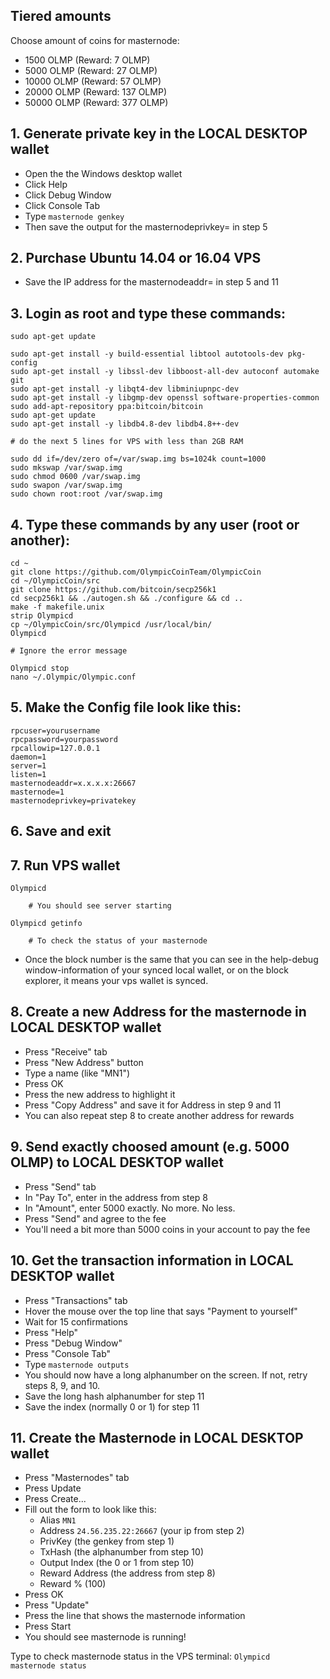 ## Tiered amounts

Choose amount of coins for masternode:
- 1500 OLMP (Reward: 7 OLMP)
- 5000 OLMP (Reward: 27 OLMP)
- 10000 OLMP (Reward: 57 OLMP)
- 20000 OLMP (Reward: 137 OLMP)
- 50000 OLMP (Reward: 377 OLMP)

## 1. Generate private key in the LOCAL DESKTOP wallet

- Open the the Windows desktop wallet
- Click Help
- Click Debug Window
- Click Console Tab
- Type <code>masternode genkey</code>
- Then save the output for the masternodeprivkey= in step 5

## 2. Purchase Ubuntu 14.04 or 16.04 VPS 

- Save the IP address for the masternodeaddr= in step 5 and 11

## 3. Login as root and type these commands:

	sudo apt-get update

	sudo apt-get install -y build-essential libtool autotools-dev pkg-config
	sudo apt-get install -y libssl-dev libboost-all-dev autoconf automake git
	sudo apt-get install -y libqt4-dev libminiupnpc-dev
	sudo apt-get install -y libgmp-dev openssl software-properties-common
	sudo add-apt-repository ppa:bitcoin/bitcoin
	sudo apt-get update
	sudo apt-get install -y libdb4.8-dev libdb4.8++-dev

	# do the next 5 lines for VPS with less than 2GB RAM
	
	sudo dd if=/dev/zero of=/var/swap.img bs=1024k count=1000
	sudo mkswap /var/swap.img
	sudo chmod 0600 /var/swap.img
	sudo swapon /var/swap.img
	sudo chown root:root /var/swap.img

## 4. Type these commands by any user (root or another):

	cd ~
	git clone https://github.com/OlympicCoinTeam/OlympicCoin
	cd ~/OlympicCoin/src
	git clone https://github.com/bitcoin/secp256k1
	cd secp256k1 && ./autogen.sh && ./configure && cd ..
	make -f makefile.unix
	strip Olympicd
	cp ~/OlympicCoin/src/Olympicd /usr/local/bin/
	Olympicd
	
	# Ignore the error message
	
	Olympicd stop
	nano ~/.Olympic/Olympic.conf

## 5. Make the Config file look like this:

	rpcuser=yourusername
	rpcpassword=yourpassword
	rpcallowip=127.0.0.1
	daemon=1
	server=1
	listen=1
	masternodeaddr=x.x.x.x:26667
	masternode=1
	masternodeprivkey=privatekey
	
## 6. Save and exit

## 7. Run VPS wallet

	Olympicd

		# You should see server starting
	
	Olympicd getinfo
		
		# To check the status of your masternode

- Once the block number is the same that you can see in the help-debug window-information of your synced local wallet, or on the block explorer, it means your vps wallet is synced.

## 8. Create a new Address for the masternode in LOCAL DESKTOP wallet

- Press "Receive" tab
- Press "New Address" button
- Type a name (like "MN1")
- Press OK
- Press the new address to highlight it
- Press "Copy Address" and save it for Address in step 9 and 11
- You can also repeat step 8 to create another address for rewards

## 9. Send exactly choosed amount (e.g. 5000 OLMP) to LOCAL DESKTOP wallet

- Press "Send" tab
- In "Pay To", enter in the address from step 8
- In "Amount", enter 5000 exactly. No more. No less.
- Press "Send" and agree to the fee
- You'll need a bit more than 5000 coins in your account to pay the fee

## 10. Get the transaction information in LOCAL DESKTOP wallet

- Press "Transactions" tab
- Hover the mouse over the top line that says "Payment to yourself"
- Wait for 15 confirmations
- Press "Help"
- Press "Debug Window"
- Press "Console Tab"
- Type <code>masternode outputs</code>
- You should now have a long alphanumber on the screen. If not, retry steps 8, 9, and 10.
- Save the long hash alphanumber for step 11
- Save the index (normally 0 or 1) for step 11

## 11. Create the Masternode in LOCAL DESKTOP wallet

- Press "Masternodes" tab
- Press Update
- Press Create...
- Fill out the form to look like this:
	+ Alias <code>MN1</code>
	+ Address <code>24.56.235.22:26667</code> (your ip from step 2)
	+ PrivKey (the genkey from step 1)
	+ TxHash (the alphanumber from step 10)
	+ Output Index (the 0 or 1 from step 10)
	+ Reward Address (the address from step 8)
	+ Reward % (100)
- Press OK
- Press "Update"
- Press the line that shows the masternode information
- Press Start
- You should see masternode is running!

Type to check masternode status in the VPS terminal: 
<code>Olympicd masternode status</code>
